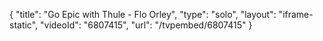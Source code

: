 {
    "title": "Go Epic with Thule - Flo Orley",
    "type": "solo",
    "layout": "iframe-static",
    "videoId": "6807415",
    "url": "\/tvpembed\/6807415"
}